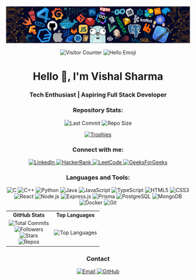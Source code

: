
![my profile banner](/ProfileBanner.png)

<p align="center">
  <img src="https://komarev.com/ghpvc/?username=tbhvishal&label=Profile%20views&color=0e75b6&style=flat" alt="Visitor Counter"/>
  <img src="https://img.shields.io/badge/Hello-👋-blue" alt="Hello Emoji"/>
</p>


<h1 align="center">Hello 👋, I'm Vishal Sharma</h1>
<h3 align="center">Tech Enthusiast | Aspiring Full Stack Developer</h3>



<h3 align="center">Repository Stats:</h3>
<p align="center">
  <img src="https://img.shields.io/github/last-commit/tbhvishal/tbhvishal?style=flat" alt="Last Commit"/>
  <img src="https://img.shields.io/github/repo-size/tbhvishal/tbhvishal?style=flat" alt="Repo Size"/>
</p>

<p align="center">
  <a href="https://github.com/ryo-ma/github-profile-trophy">
    <img src="https://github-profile-trophy.vercel.app/?username=tbhvishal&theme=radical&row=1&column=7&margin-h=15&margin-w=5&no-bg=true" alt="Trophies">
  </a>
</p>

<h3 align="center">Connect with me:</h3>
<p align="center">
  <a href="https://linkedin.com/in/vishalsharmax" target="_blank">
    <img src="https://raw.githubusercontent.com/rahuldkjain/github-profile-readme-generator/master/src/images/icons/Social/linked-in-alt.svg" alt="LinkedIn" height="30" width="40">
  </a>
  <a href="https://www.hackerrank.com/vishalsharmax" target="_blank">
    <img src="https://raw.githubusercontent.com/rahuldkjain/github-profile-readme-generator/master/src/images/icons/Social/hackerrank.svg" alt="HackerRank" height="30" width="40">
  </a>
  <a href="https://www.leetcode.com/vishalsharmax" target="_blank">
    <img src="https://raw.githubusercontent.com/rahuldkjain/github-profile-readme-generator/master/src/images/icons/Social/leet-code.svg" alt="LeetCode" height="30" width="40">
  </a>
  <a href="https://auth.geeksforgeeks.org/user/vishalsharmax/profile" target="_blank">
    <img src="https://raw.githubusercontent.com/rahuldkjain/github-profile-readme-generator/master/src/images/icons/Social/geeks-for-geeks.svg" alt="GeeksForGeeks" height="30" width="40">
  </a>
</p>

<h3 align="center">Languages and Tools:</h3>
<p align="center">
  <img src="https://img.shields.io/badge/C-00599C?style=for-the-badge&logo=c&logoColor=white" alt="C"/>
  <img src="https://img.shields.io/badge/C++-00599C?style=for-the-badge&logo=c%2B%2B&logoColor=white" alt="C++"/>
  <img src="https://img.shields.io/badge/Python-3776AB?style=for-the-badge&logo=python&logoColor=white" alt="Python"/>
  <img src="https://img.shields.io/badge/Java-007396?style=for-the-badge&logo=java&logoColor=white" alt="Java"/>
  <img src="https://img.shields.io/badge/JavaScript-F7DF1E?style=for-the-badge&logo=javascript&logoColor=black" alt="JavaScript"/>
  <img src="https://img.shields.io/badge/TypeScript-3178C6?style=for-the-badge&logo=typescript&logoColor=white" alt="TypeScript"/>
  <img src="https://img.shields.io/badge/HTML5-E34F26?style=for-the-badge&logo=html5&logoColor=white" alt="HTML5"/>
  <img src="https://img.shields.io/badge/CSS3-1572B6?style=for-the-badge&logo=css3&logoColor=white" alt="CSS3"/>
  <img src="https://img.shields.io/badge/React-20232A?style=for-the-badge&logo=react&logoColor=61DAFB" alt="React"/>
  <img src="https://img.shields.io/badge/Node.js-339933?style=for-the-badge&logo=nodedotjs&logoColor=white" alt="Node.js"/>
  <img src="https://img.shields.io/badge/Express.js-000000?style=for-the-badge&logo=express&logoColor=white" alt="Express.js"/>
  <img src="https://img.shields.io/badge/Prisma-2D3748?style=for-the-badge&logo=prisma&logoColor=white" alt="Prisma"/>
  <img src="https://img.shields.io/badge/PostgreSQL-4169E1?style=for-the-badge&logo=postgresql&logoColor=white" alt="PostgreSQL"/>
  <img src="https://img.shields.io/badge/MongoDB-47A248?style=for-the-badge&logo=mongodb&logoColor=white" alt="MongoDB"/>
  <img src="https://img.shields.io/badge/Docker-2496ED?style=for-the-badge&logo=docker&logoColor=white" alt="Docker"/>
  <img src="https://img.shields.io/badge/Git-F05032?style=for-the-badge&logo=git&logoColor=white" alt="Git"/>
</p>


<div align="center">
  <table>
    <tr>
      <td align="center">
        <b>GitHub Stats</b>
      </td>
      <td align="center">
        <b>Top Languages</b>
      </td>
    </tr>
    <tr>
      <td align="center">
        <img src="https://img.shields.io/github/commit-activity/t/tbhvishal/tbhvishal?style=flat" alt="Total Commits"/><br>
        <img src="https://img.shields.io/github/followers/tbhvishal?style=flat" alt="Followers"/><br>
        <img src="https://img.shields.io/github/stars/tbhvishal/tbhvishal?style=flat" alt="Stars"/><br>
        <img src="https://img.shields.io/github/repos/tbhvishal?style=flat" alt="Repos"/>
      </td>
      <td align="center">
        <img src="https://github-readme-stats.vercel.app/api/top-langs?username=tbhvishal&show_icons=true&locale=en&layout=compact&theme=dark" height="150" alt="Top Languages" />
      </td>
    </tr>
  </table>
</div>


<h3 align="center">Contact</h3>
<p align="center">
  <a href="mailto:vishal95844@gmail.com" target="_blank">
    <img src="https://img.shields.io/badge/Email-EA4335?style=for-the-badge&logo=gmail&logoColor=white" alt="Email">
  </a>
  <a href="https://github.com/tbhvishal" target="_blank">
    <img src="https://img.shields.io/badge/GitHub-181717?style=for-the-badge&logo=github&logoColor=white" alt="GitHub">
  </a>
</p>











